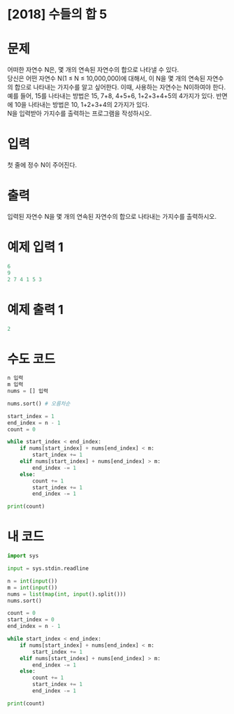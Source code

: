 # [2018] 수들의 합 5

# 문제
어떠한 자연수 N은, 몇 개의 연속된 자연수의 합으로 나타낼 수 있다.  
당신은 어떤 자연수 N(1 ≤ N ≤ 10,000,000)에 대해서, 이 N을 몇 개의 연속된 자연수의 합으로 나타내는 가지수를 알고 싶어한다. 이때, 사용하는 자연수는 N이하여야 한다.  
예를 들어, 15를 나타내는 방법은 15, 7+8, 4+5+6, 1+2+3+4+5의 4가지가 있다. 반면에 10을 나타내는 방법은 10, 1+2+3+4의 2가지가 있다.  
N을 입력받아 가지수를 출력하는 프로그램을 작성하시오.  


# 입력
첫 줄에 정수 N이 주어진다.

# 출력
입력된 자연수 N을 몇 개의 연속된 자연수의 합으로 나타내는 가지수를 출력하시오.

# 예제 입력 1
```python
6
9
2 7 4 1 5 3
```

# 예제 출력 1
```python
2
```

# 수도 코드
```python
n 입력
m 입력
nums = [] 입력

nums.sort() # 오름차순

start_index = 1
end_index = n - 1
count = 0

while start_index < end_index:
    if nums[start_index] + nums[end_index] < m:
        start_index += 1
    elif nums[start_index] + nums[end_index] > m:
        end_index -= 1
    else:
        count += 1
        start_index += 1
        end_index -= 1

print(count)
```

# 내 코드
```python
import sys

input = sys.stdin.readline

n = int(input())
m = int(input())
nums = list(map(int, input().split()))
nums.sort()

count = 0
start_index = 0
end_index = n - 1

while start_index < end_index:
    if nums[start_index] + nums[end_index] < m:
        start_index += 1
    elif nums[start_index] + nums[end_index] > m:
        end_index -= 1
    else:
        count += 1
        start_index += 1
        end_index -= 1

print(count)
```
